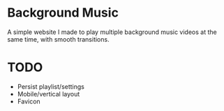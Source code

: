 # Background Music

A simple website I made to play multiple background music videos at the same time, with smooth transitions.

# TODO

* Persist playlist/settings
* Mobile/vertical layout
* Favicon
